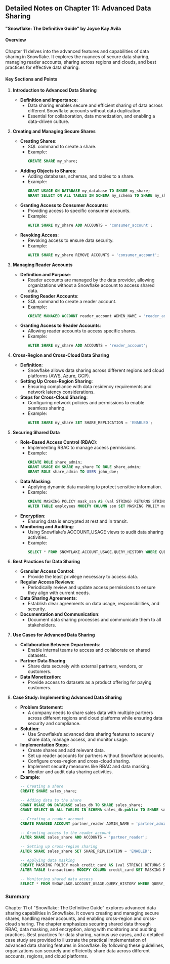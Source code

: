 ## Detailed Notes on Chapter 11: Advanced Data Sharing
**"Snowflake: The Definitive Guide" by Joyce Kay Avila**

#### **Overview**
Chapter 11 delves into the advanced features and capabilities of data sharing in Snowflake. It explores the nuances of secure data sharing, managing reader accounts, sharing across regions and clouds, and best practices for effective data sharing.

#### **Key Sections and Points**

1. **Introduction to Advanced Data Sharing**
   - **Definition and Importance**:
     - Data sharing enables secure and efficient sharing of data across different Snowflake accounts without data duplication.
     - Essential for collaboration, data monetization, and enabling a data-driven culture.

2. **Creating and Managing Secure Shares**
   - **Creating Shares**:
     - SQL command to create a share.
     - Example:
       ```sql
       CREATE SHARE my_share;
       ```
   - **Adding Objects to Shares**:
     - Adding databases, schemas, and tables to a share.
     - Example:
       ```sql
       GRANT USAGE ON DATABASE my_database TO SHARE my_share;
       GRANT SELECT ON ALL TABLES IN SCHEMA my_schema TO SHARE my_share;
       ```
   - **Granting Access to Consumer Accounts**:
     - Providing access to specific consumer accounts.
     - Example:
       ```sql
       ALTER SHARE my_share ADD ACCOUNTS = 'consumer_account';
       ```
   - **Revoking Access**:
     - Revoking access to ensure data security.
     - Example:
       ```sql
       ALTER SHARE my_share REMOVE ACCOUNTS = 'consumer_account';
       ```

3. **Managing Reader Accounts**
   - **Definition and Purpose**:
     - Reader accounts are managed by the data provider, allowing organizations without a Snowflake account to access shared data.
   - **Creating Reader Accounts**:
     - SQL command to create a reader account.
     - Example:
       ```sql
       CREATE MANAGED ACCOUNT reader_account ADMIN_NAME = 'reader_admin' ADMIN_PASSWORD = 'StrongPassword!' FIRST_NAME = 'John' LAST_NAME = 'Doe' EMAIL = 'john.doe@example.com';
       ```
   - **Granting Access to Reader Accounts**:
     - Allowing reader accounts to access specific shares.
     - Example:
       ```sql
       ALTER SHARE my_share ADD ACCOUNTS = 'reader_account';
       ```

4. **Cross-Region and Cross-Cloud Data Sharing**
   - **Definition**:
     - Snowflake allows data sharing across different regions and cloud platforms (AWS, Azure, GCP).
   - **Setting Up Cross-Region Sharing**:
     - Ensuring compliance with data residency requirements and network latency considerations.
   - **Steps for Cross-Cloud Sharing**:
     - Configuring network policies and permissions to enable seamless sharing.
     - Example:
       ```sql
       ALTER SHARE my_share SET SHARE_REPLICATION = 'ENABLED';
       ```

5. **Securing Shared Data**
   - **Role-Based Access Control (RBAC)**:
     - Implementing RBAC to manage access permissions.
     - Example:
       ```sql
       CREATE ROLE share_admin;
       GRANT USAGE ON SHARE my_share TO ROLE share_admin;
       GRANT ROLE share_admin TO USER john_doe;
       ```
   - **Data Masking**:
     - Applying dynamic data masking to protect sensitive information.
     - Example:
       ```sql
       CREATE MASKING POLICY mask_ssn AS (val STRING) RETURNS STRING -> CASE WHEN CURRENT_ROLE() IN ('DATA_CONSUMER') THEN 'XXX-XX-XXXX' ELSE val END;
       ALTER TABLE employees MODIFY COLUMN ssn SET MASKING POLICY mask_ssn;
       ```
   - **Encryption**:
     - Ensuring data is encrypted at rest and in transit.
   - **Monitoring and Auditing**:
     - Using Snowflake’s ACCOUNT_USAGE views to audit data sharing activities.
     - Example:
       ```sql
       SELECT * FROM SNOWFLAKE.ACCOUNT_USAGE.QUERY_HISTORY WHERE QUERY_TEXT ILIKE '%my_shared_db%';
       ```

6. **Best Practices for Data Sharing**
   - **Granular Access Control**:
     - Provide the least privilege necessary to access data.
   - **Regular Access Reviews**:
     - Periodically review and update access permissions to ensure they align with current needs.
   - **Data Sharing Agreements**:
     - Establish clear agreements on data usage, responsibilities, and security.
   - **Documentation and Communication**:
     - Document data sharing processes and communicate them to all stakeholders.

7. **Use Cases for Advanced Data Sharing**
   - **Collaboration Between Departments**:
     - Enable internal teams to access and collaborate on shared datasets.
   - **Partner Data Sharing**:
     - Share data securely with external partners, vendors, or customers.
   - **Data Monetization**:
     - Provide access to datasets as a product offering for paying customers.

8. **Case Study: Implementing Advanced Data Sharing**
   - **Problem Statement**:
     - A company needs to share sales data with multiple partners across different regions and cloud platforms while ensuring data security and compliance.
   - **Solution**:
     - Use Snowflake’s advanced data sharing features to securely share data, manage access, and monitor usage.
   - **Implementation Steps**:
     - Create shares and add relevant data.
     - Set up reader accounts for partners without Snowflake accounts.
     - Configure cross-region and cross-cloud sharing.
     - Implement security measures like RBAC and data masking.
     - Monitor and audit data sharing activities.
   - **Example**:
     ```sql
     -- Creating a share
     CREATE SHARE sales_share;
     
     -- Adding data to the share
     GRANT USAGE ON DATABASE sales_db TO SHARE sales_share;
     GRANT SELECT ON ALL TABLES IN SCHEMA sales_db.public TO SHARE sales_share;
     
     -- Creating a reader account
     CREATE MANAGED ACCOUNT partner_reader ADMIN_NAME = 'partner_admin' ADMIN_PASSWORD = 'SecurePassword!' FIRST_NAME = 'Jane' LAST_NAME = 'Doe' EMAIL = 'jane.doe@example.com';
     
     -- Granting access to the reader account
     ALTER SHARE sales_share ADD ACCOUNTS = 'partner_reader';
     
     -- Setting up cross-region sharing
     ALTER SHARE sales_share SET SHARE_REPLICATION = 'ENABLED';
     
     -- Applying data masking
     CREATE MASKING POLICY mask_credit_card AS (val STRING) RETURNS STRING -> CASE WHEN CURRENT_ROLE() IN ('PARTNER') THEN 'XXXX-XXXX-XXXX-XXXX' ELSE val END;
     ALTER TABLE transactions MODIFY COLUMN credit_card SET MASKING POLICY mask_credit_card;
     
     -- Monitoring shared data access
     SELECT * FROM SNOWFLAKE.ACCOUNT_USAGE.QUERY_HISTORY WHERE QUERY_TEXT ILIKE '%sales_share%';
     ```

### **Summary**
Chapter 11 of "Snowflake: The Definitive Guide" explores advanced data sharing capabilities in Snowflake. It covers creating and managing secure shares, handling reader accounts, and enabling cross-region and cross-cloud sharing. The chapter emphasizes securing shared data through RBAC, data masking, and encryption, along with monitoring and auditing practices. Best practices for data sharing, various use cases, and a detailed case study are provided to illustrate the practical implementation of advanced data sharing features in Snowflake. By following these guidelines, organizations can securely and efficiently share data across different accounts, regions, and cloud platforms.
